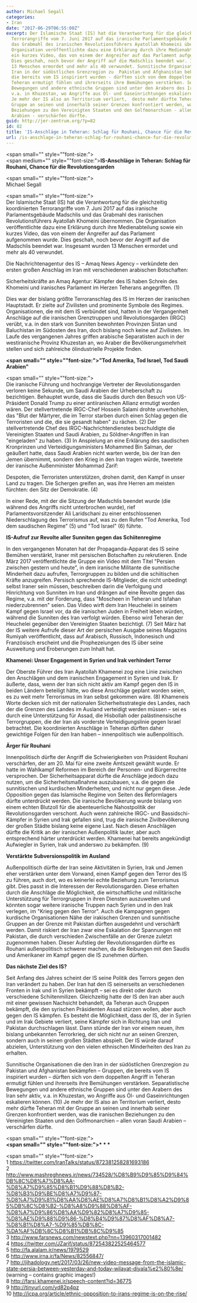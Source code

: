 ```yaml
---
author: Michael Segall
categories:
- Iran
date: "2017-06-29T06:55:00Z"
excerpt: Der Islamische Staat (IS) hat die Verantwortung für die gleichzeitig koordinierten
  Terrorangriffe vom 7. Juni 2017 auf das iranische Parlamentsgebäude Madschlis und
  das Grabmahl des iranischen Revolutionsführers Ayatollah Khomeini übernommen. Die
  Organisation veröffentlichte dazu eine Erklärung durch ihre Medienabteilung sowie
  ein kurzes Video, das von einem der Angreifer auf das Parlament aufgenommen wurde.
  Dies geschah, noch bevor der Angriff auf die Madschlis beendet war. Insgesamt wurden
  13 Menschen ermordet und mehr als 40 verwundet. Sunnitische Organisationen die den
  Iran in der südöstlichen Grenzregion zu  Pakistan und Afghanistan bekämpfen - Gruppen,
  die bereits vom IS inspiriert wurden - dürften sich von dem doppelten Angriff in
  Teheran ermutigt fühlen und ihrerseits ihre Bemühungen verstärken. Separatistische
  Bewegungen und andere ethnische Gruppen sind unter den Arabern des Iran sehr aktiv,
  v.a. in Khuzestan, wo Angriffe aus Öl- und Gaseinrichtungen eskalieren können. (10)
  Je mehr der IS also an Territorium verliert,  desto mehr dürfte Teheran mit der
  Gruppe an seinen und innerhalb seiner Grenzen konfrontiert werden, was die iranischen
  Beziehungen zu den Vereinigten Staaten und den Golfmonarchien - allen voran Saudi
  Arabien - verschärfen dürfte.
guid: http://jer-zentrum.org/?p=82
id: 82
title: 'IS-Anschläge in Teheran: Schlag für Rouhani, Chance für die Revolutionsgarden'
url: /is-anschlage-in-teheran-schlag-fur-rouhani-chance-fur-die-revolutionsgarden/
---
```


<span small="" style=""font-size:">  
<span medium="" style=""font-size:">**IS-Anschläge in Teheran: Schlag für Rouhani, Chance für die Revolutionsgarden**</span></span>

<span small="" style=""font-size:">  
Michael Segall  
</span>

<span small="" style=""font-size:">  
Der Islamische Staat (IS) hat die Verantwortung für die gleichzeitig koordinierten Terrorangriffe vom 7. Juni 2017 auf das iranische Parlamentsgebäude Madschlis und das Grabmahl des iranischen Revolutionsführers Ayatollah Khomeini übernommen. Die Organisation veröffentlichte dazu eine Erklärung durch ihre Medienabteilung sowie ein kurzes Video, das von einem der Angreifer auf das Parlament aufgenommen wurde. Dies geschah, noch bevor der Angriff auf die Madschlis beendet war. Insgesamt wurden 13 Menschen ermordet und mehr als 40 verwundet. </span>

Die Nachrichtenagentur des IS – Amaq News Agency – verkündete den ersten großen Anschlag im Iran mit verschiedenen arabischen Botschaften:

Sicherheitskräfte an Amaq Agentur: Kämpfer des IS haben Schrein des Khomeini und iranisches Parlament im Herzen Teherans angegriffen. (1)

Dies war der bislang größte Terroranschlag des IS im Herzen der iranischen Hauptstadt. Er zielte auf Zivilisten und prominente Symbole des Regimes. Organisationen, die mit dem IS verbündet sind, hatten in der Vergangenheit Anschläge auf die iranischen Grenztruppen und Revolutionsgarden (IRGC) verübt, v.a. in den stark von Sunniten bewohnten Provinzen Sistan und Baluchistan im Südosten des Iran, doch bislang noch keine auf Zivilisten. Im Laufe des vergangenen Jahres griffen arabische Separatisten auch in der westiranische Provinz Khuzestan an, wo Araber die Bevölkerungsmehrheit stellen und sich zahlreiche ölindustrielle Projekte finden.

**<span small="" style=""font-size:">"Tod Amerika, Tod Israel, Tod Saudi Arabien"</span>**

<span small="" style=""font-size:">  
Die iranische Führung und hochrangige Vertreter der Revolutionsgarden verloren keine Sekunde, um Saudi Arabien der Urheberschaft zu bezichtigen. Behauptet wurde, dass die Saudis durch den Besuch von US-Präsident Donald Trump zu einer antiiranischen Allianz ermutigt worden wären. Der stellvertretende IRGC-Chef Hossein Salami drohte unverhohlen, das "Blut der Märtyrer, die im Terror starben durch einen Schlag gegen die Terroristen und die, die sie gesandt haben" zu rächen. (2) Der stellvertretende Chef des IRGC-Nachrichtendienstes beschuldigte die Vereinigten Staaten und Saudi Arabien, zu Söldner-Angriffen in Iran "eingeladen" zu haben. (3) In Anspielung an eine Erklärung des saudischen Kronprinzen und Verteidigungsministers Mohammed Bin Salman, der geäußert hatte, dass Saudi Arabien nicht warten werde, bis der Iran den Jemen übernimmt, sondern den Krieg in den Iran tragen würde, tweetete der iranische Außenminister Mohammad Zarif:</span>

Despoten, die Terroristen unterstützen, drohen damit, den Kampf in unser Land zu tragen. Die Schergen greifen an, was ihre Herren am meisten fürchten: den Sitz der Demokratie. (4)

In einer Rede, mit der die Sitzung der Madschlis beendet wurde (die während des Angriffs nicht unterbrochen wurde), rief Parlamentsvorsitzender Ali Laridschani zu einer entschlossenen Niederschlagung des Terrorismus auf, was zu den Rufen "Tod Amerika, Tod dem saudischen Regime" (5) und "Tod Israel" (6) führte.

**IS-Aufruf zur Revolte aller Sunniten gegen das Schiitenregime**

In den vergangenen Monaten hat der Propaganda-Apparat des IS seine Bemühen verstärkt, Iraner mit persischen Botschaften zu rekrutieren. Ende März 2017 veröffentlichte die Gruppe ein Video mit dem Titel "Persien zwischen gestern und heute", in dem iranische Militante die sunnitische Minderheit dazu aufrufen, Terrorgruppen zu bilden und die schiitischen Kräfte anzugreifen. Persisch sprechende IS-Mitglieder, die nicht unbedingt selbst Iraner sein müssen, beschreiben darin die Verfolgung und Hinrichtung von Sunniten im Iran und drängen auf eine Revolte gegen das Regime, v.a. mit der Forderung, dass "Moscheen in Teheran und Isfahan niederzubrennen" seien. Das Video wirft dem Iran Heuchelei in seinem Kampf gegen Israel vor, da die iranischen Juden in Freiheit leben würden, während die Sunniten des Iran verfolgt würden. Ebenso wird Teheran der Heuchelei gegenüber den Vereinigten Staaten bezichtigt. (7) Seit März hat der IS weitere Aufrufe dieser Art der persischen Ausgabe seines Magazins Rumiyah veröffentlicht, dass auf Arabisch, Russisch, Indonesisch und Französisch erscheint und die Prophezeiungen des IS über seine Ausweitung und Eroberungen zum Inhalt hat.  
   
**Khamenei: Unser Engagement in Syrien und Irak verhindert Terror**

Der Oberste Führer des Iran Ayatollah Khamenei zog eine Linie zwischen den Anschlägen und dem iranischen Engagement in Syrien und Irak. Er äußerte, dass, wenn der Iran sich nicht aktiv am Kampf gegen den IS in beiden Ländern beteiligt hätte, wo diese Anschläge geplant worden seien, es zu weit mehr Terrorismus im Iran selbst gekommen wäre. (8) Khameneis Worte decken sich mit der nationalen Sicherheitsstrategie des Landes, nach der die Grenzen des Landes im Ausland verteidigt werden müssen – sei es durch eine Unterstützung für Assad, die Hisbollah oder palästinensische Terrorgruppen, die der Iran als vorderste Verteidigungslinie gegen Israel betrachtet. Die koordinierten Anschläge in Teheran dürften daher gewichtige Folgen für den Iran haben – innenpolitisch wie außenpolitisch.

**Ärger für Rouhani**

Innenpolitisch dürfte der Angriff die Schwierigkeiten von Präsident Rouhani verschärfen, der am 20. Mai für eine zweite Amtszeit gewählt wurde. Er hatte im Wahlkampf Reformen im Bereich der Personen- und Bürgerrechte versprochen. Der Sicherheitsapparat dürfte die Anschläge jedoch dazu nutzen, um die Sicherheitsmaßnahme auszubauen, v.a. die gegen die sunnitischen und kurdischen Minderheiten, und nicht nur gegen diese. Jede Opposition gegen das Islamische Regime von Seiten des Reformlagers dürfte unterdrückt werden. Die iranische Bevölkerung wurde bislang von einem echten Blutzoll für die abenteuerliche Nahostpolitik der Revolutionsgarden verschont. Auch wenn zahlreiche IRGC- und Bassidschi-Kämpfer in Syrien und Irak gefallen sind, trug die iranische Zivilbevölkerung der großen Städte bislang keine eigene Last. Nach diesen Anschlägen dürfte die Kritik an der iranischen Außenpolitik lauter, aber auch entsprechend härter unterdrückt werden. Khamenei hat bereits angekündigt Aufwiegler in Syrien, Irak und anderswo zu bekämpfen. (9)

**Verstärkte Subversionspolitik im Ausland**

Außenpolitisch dürfte der Iran seine Aktivitäten in Syrien, Irak und Jemen eher verstärken unter dem Vorwand, einen Kampf gegen den Terror des IS zu führen, auch dort, wo es keinerlei echte Beziehung zum Terrorismus gibt. Dies passt in die Interessen der Revolutionsgarden. Diese erhalten durch die Anschläge die Möglichkeit, die wirtschaftliche und militärische Unterstützung für Terrorgruppen in ihren Diensten auszuweiten und könnten sogar weitere iranische Truppen nach Syrien und in den Irak verlegen, im "Krieg gegen den Terror". Auch die Kampagnen gegen kurdische Organisationen Nähe der irakischen Grenzen und sunnitische Gruppen an der Grenze mit Pakistan dürften ausgedehnt und verschärft werden. Damit riskiert der Iran zwar eine Eskalation der Spannungen mit Pakistan, die durch verschieden Zwischenfälle an der Grenze zuletzt zugenommen haben. Dieser Aufstieg der Revolutionsgarden dürfte es Rouhani außenpolitisch schwerer machen, da die Reibungen mit den Saudis und Amerikaner im Kampf gegen die IS zunehmen dürften.

**Das nächste Ziel des IS?**

Seit Anfang des Jahres scheint der IS seine Politik des Terrors gegen den Iran verändert zu haben. Der Iran hat den IS seinerseits an verschiedenen Fronten in Irak und in Syrien bekämpft – sei es direkt oder durch verschiedene Schiitenmilizen. Gleichzeitig hatte der IS den Iran aber auch mit einer gewissen Nachsicht behandelt, da Teheran auch Gruppen bekämpft, die den syrischen Präsidenten Assad stürzen wollen, aber auch gegen den IS kämpfen. Es besteht die Möglichkeit, dass der IS, der in Syrien und im Irak Gebiete verliert, seine Kämpfer sich in Richtung Iran und Pakistan durchschlagen lässt. Dann stünde der Iran vor einem neuen, ihm bislang unbekannten Terrorkrieg, der sich nicht nur an seinen Grenzen, sondern auch in seinen großen Städten abspielt. Der IS würde darauf abzielen, Unterstützung von den vielen ethnischen Minderheiten des Iran zu erhalten.

Sunnitische Organisationen die den Iran in der südöstlichen Grenzregion zu Pakistan und Afghanistan bekämpfen – Gruppen, die bereits vom IS inspiriert wurden – dürften sich von dem doppelten Angriff in Teheran ermutigt fühlen und ihrerseits ihre Bemühungen verstärken. Separatistische Bewegungen und andere ethnische Gruppen sind unter den Arabern des Iran sehr aktiv, v.a. in Khuzestan, wo Angriffe aus Öl- und Gaseinrichtungen eskalieren können. (10) Je mehr der IS also an Territorium verliert, desto mehr dürfte Teheran mit der Gruppe an seinen und innerhalb seiner Grenzen konfrontiert werden, was die iranischen Beziehungen zu den Vereinigten Staaten und den Golfmonarchien – allen voran Saudi Arabien – verschärfen dürfte.

<span small="" style=""font-size:">  
</span>**<span small="" style=""font-size:">\* \* \*  
</span>**

<span small="" style=""font-size:">  
1 https://twitter.com/IranTalks/status/872381258281693186  
2 http://www.mashreghnews.ir/news/734528/%D8%B9%D9%85%D9%84%DB%8C%D8%A7%D8%AA-%D8%A7%D9%85%D8%B1%D9%88%D8%B2-%D8%B3%D9%BE%D8%A7%D9%87-%D8%A7%D9%81%D8%AA%D8%AE%D8%A7%D8%B1%D8%A2%D9%85%DB%8C%D8%B2-%D8%A8%D9%88%D8%AF-%D8%A7%D9%86%D8%AA%D9%82%D8%A7%D9%85-%D8%AE%D9%88%D9%86-%D8%B4%D9%87%D8%AF%D8%A7-%D8%B1%D8%A7-%D9%85%DB%8C-%DA%AF%DB%8C%D8%B1%DB%8C%D9%85  
3 http://www.farsnews.com/newstext.php?nn=13960317001482  
4 https://twitter.com/JZarif/status/872543822525464577  
5 http://fa.alalam.ir/news/1979529  
6 http://www.irna.ir/fa/News/82556847/  
7 http://jihadology.net/2017/03/26/new-video-message-from-the-islamic-state-persia-between-yesterday-and-today-wilayat-diyala%e2%80%8e/ (warning – contains graphic images!)  
8 http://farsi.khamenei.ir/speech-content?id=36775  
9 http://tinyurl.com/yd82p4pz  
10 http://jcpa.org/article/ethnic-opposition-to-irans-regime-is-on-the-rise/</span>